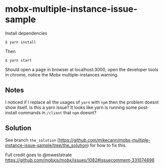 # mobx-multiple-instance-issue-sample

Install dependencies

`$ yarn install`

Then

`$ yarn start`

Should open a page in browser at localhost:3000, open the developer tools in chrome, notice the Mobx multiple-instances warning.

## Notes

I noticed if I replace all the usages of `yarn` with `npm` then the problem doesnt show itself. Is this a yarn issue? It looks like yarn is running some post-install commands in `/client` that `npm` doesnt?

## Solution

See branch `the_solution` (https://github.com/mikecann/mobx-multiple-instance-issue-sample/tree/the_solution) for how to fix this.

Full credit goes to @mweststrate https://github.com/mobxjs/mobx/issues/1082#issuecomment-331074896